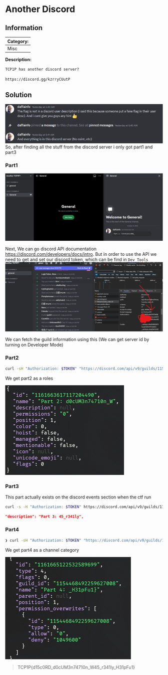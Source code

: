 # Another Discord

## Information
**Category:** |
--- | 
Misc |

**Description:** 
~~~
TCP1P has another discord server?

https://discord.gg/kzrryCUutP
~~~

## Solution
![Alt text](media/image.png)
So, after finding all the stuff from the discord server i only got part1 and part3

### Part1
![Alt text](media/image-1.png)

Next, We can go discord API documentation https://discord.com/developers/docs/intro. But in order to use the API we need to get and set our discord token, which can be find in `Dev Tools`
![Alt text](media/image-2.png)


We can fetch the guild information using this (We can get server id by turning on Developer Mode)

### Part2
```sh
curl -sH "Authorization: $TOKEN" "https://discord.com/api/v9/guilds/1154468492259627008/" | jq
```
We get part2 as a roles

![Alt text](media/image-3.png)

### Part3
This part actually exists on the discord events section when the ctf run
```sh
curl -s -H "Authorization: $TOKEN" https://discord.com/api/v9/guilds/1154468492259627008/events | jq | grep Part
```
```json
"description": "Part 3: 45_r341ly",
```

### Part4
```sh
❯ curl -sH "Authorization: $TOKEN" "https://discord.com/api/v9/guilds/1154468492259627008/channels" | jq
```

We get part4 as a channel category

![Alt text](media/image-4.png)

> TCP1P{d15c0RD_d0cUM3n74710n_W45_r341ly_H31pFu1}











